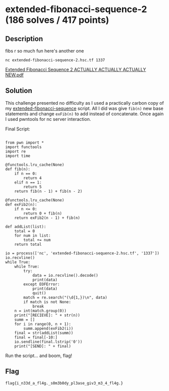 # extended-fibonacci-sequence-2 (186 solves / 417 points)
## Description
fibs r so much fun here's another one

``nc extended-fibonacci-sequence-2.hsc.tf 1337``

[Extended Fibonacci Sequence 2 ACTUALLY ACTUALLY ACTUALLY NEW.pdf](https://hsctf.storage.googleapis.com/uploads/e1e657e860490efcece6c5cd6efec35c90e4e1882f778675f1ea09274810b2e5/Extended%20Fibonacci%20Sequence%202%20ACTUALLY%20ACTUALLY%20ACTUALLY%20NEW.pdf)
## Solution
This challenge presented no difficulty as I used a practically carbon copy of my [extended-fibonacci-sequence](https://github.com/BASHing-thru-challenges/HSCTF-2021-Writeups/tree/main/algo/extended-fibonacci-sequence) script.
All I did was give ``fib(n)`` new base statements and change ``exFib(n)`` to add instead of concatenate. Once again I used pwntools for nc server interaction.

Final Script:
```python3

from pwn import *
import functools
import re
import time

@functools.lru_cache(None)
def fib(n):
    if n == 0:
        return 4
    elif n == 1:
        return 5
    return fib(n - 1) + fib(n - 2)

@functools.lru_cache(None)
def exFib2(n):
    if n <= 0:
        return 0 + fib(n)
    return exFib2(n - 1) + fib(n)

def addList(list):
    total = 0
    for num in list:
        total += num
    return total

io = process(['nc', 'extended-fibonacci-sequence-2.hsc.tf', '1337'])
io.recvline()
while True:
    while True:
        try:
            data = io.recvline().decode()
            print(data)
        except EOFError:
            print(data)
            quit()
        match = re.search("(\d{1,})\n", data)
        if match is not None:
            break
    n = int(match.group(0))
    print("[RECIEVE]: " + str(n))
    summ = []
    for i in range(0, n + 1):
        summ.append(exFib2(i))
    final = str(addList(summ))
    final = final[-10:]
    io.sendline(final.lstrip('0'))
    print("[SEND]: " + final)

```
Run the script... and boom, flag!
## Flag
``flag{i_n33d_a_fl4g._s0m3b0dy_pl3ase_giv3_m3_4_fl4g.}``
